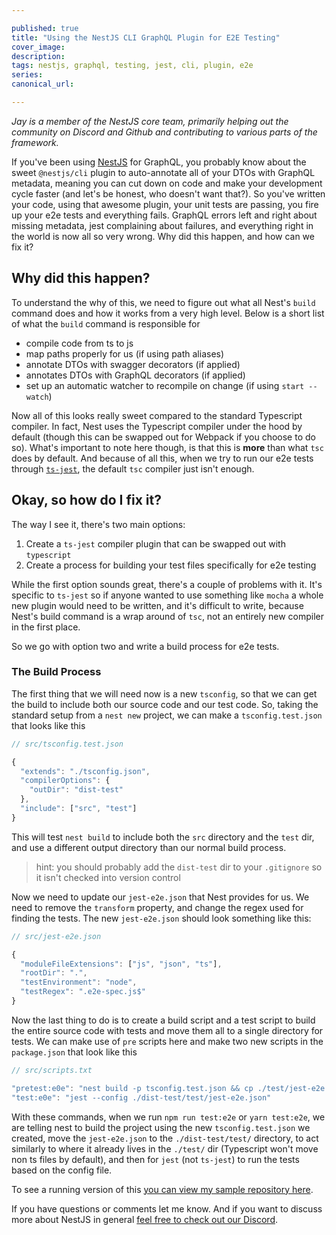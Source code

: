 ```yaml
---

published: true
title: "Using the NestJS CLI GraphQL Plugin for E2E Testing"
cover_image:
description:
tags: nestjs, graphql, testing, jest, cli, plugin, e2e
series:
canonical_url:

---
```


_Jay is a member of the NestJS core team, primarily helping out the community on Discord and Github and contributing to various parts of the framework._

If you've been using [NestJS](https://docs.nestjs.com) for GraphQL, you probably know about the sweet `@nestjs/cli` plugin to auto-annotate all of your DTOs with GraphQL metadata, meaning you can cut down on code and make your development cycle faster (and let's be honest, who doesn't want that?). So you've written your code, using that awesome plugin, your unit tests are passing, you fire up your e2e tests and everything fails. GraphQL errors left and right about missing metadata, jest complaining about failures, and everything right in the world is now all so very wrong. Why did this happen, and how can we fix it?

## Why did this happen?

To understand the why of this, we need to figure out what all Nest's `build` command does and how it works from a very high level. Below is a short list of what the `build` command is responsible for

- compile code from ts to js
- map paths properly for us (if using path aliases)
- annotate DTOs with swagger decorators (if applied)
- annotates DTOs with GraphQL decorators (if applied)
- set up an automatic watcher to recompile on change (if using `start --watch`)

Now all of this looks really sweet compared to the standard Typescript compiler. In fact, Nest uses the Typescript compiler under the hood by default (though this can be swapped out for Webpack if you choose to do so). What's important to note here though, is that this is **more** than what `tsc` does by default. And because of all this, when we try to run our e2e tests through [`ts-jest`](https://github.com/kulshekhar/ts-jest), the default `tsc` compiler just isn't enough.

## Okay, so how do I fix it?

The way I see it, there's two main options:

1. Create a `ts-jest` compiler plugin that can be swapped out with `typescript`
2. Create a process for building your test files specifically for e2e testing

While the first option sounds great, there's a couple of problems with it. It's specific to `ts-jest` so if anyone wanted to use something like `mocha` a whole new plugin would need to be written, and it's difficult to write, because Nest's build command is a wrap around of `tsc`, not an entirely new compiler in the first place.

So we go with option two and write a build process for e2e tests.

### The Build Process

The first thing that we will need now is a new `tsconfig`, so that we can get the build to include both our source code and our test code. So, taking the standard setup from a `nest new` project, we can make a `tsconfig.test.json` that looks like this

```js
// src/tsconfig.test.json

{
  "extends": "./tsconfig.json",
  "compilerOptions": {
    "outDir": "dist-test"
  },
  "include": ["src", "test"]
}

```

This will test `nest build` to include both the `src` directory and the `test` dir, and use a different output directory than our normal build process.

> hint: you should probably add the `dist-test` dir to your `.gitignore` so it isn't checked into version control

Now we need to update our `jest-e2e.json` that Nest provides for us. We need to remove the `transform` property, and change the regex used for finding the tests. The new `jest-e2e.json` should look something like this:

```js
// src/jest-e2e.json

{
  "moduleFileExtensions": ["js", "json", "ts"],
  "rootDir": ".",
  "testEnvironment": "node",
  "testRegex": ".e2e-spec.js$"
}

```

Now the last thing to do is to create a build script and a test script to build the entire source code with tests and move them all to a single directory for tests. We can make use of `pre` scripts here and make two new scripts in the `package.json` that look like this

```js
// src/scripts.txt

"pretest:e0e": "nest build -p tsconfig.test.json && cp ./test/jest-e2e.json ./dist-test/test/",
"test:e0e": "jest --config ./dist-test/test/jest-e2e.json"

```

With these commands, when we run `npm run test:e2e` or `yarn test:e2e`, we are telling nest to build the project using the new `tsconfig.test.json` we created, move the `jest-e2e.json` to the `./dist-test/test/` directory, to act similarly to where it already lives in the `./test/` dir (Typescript won't move non ts files by default), and then for `jest` (not `ts-jest`) to run the tests based on the config file.

To see a running version of this [you can view my sample repository here](https://github.com/jmcdo29/nestjs-graphql-e2e-plugin).

If you have questions or comments let me know. And if you want to discuss more about NestJS in general [feel free to check out our Discord](https://discord.gg/nestjs).
